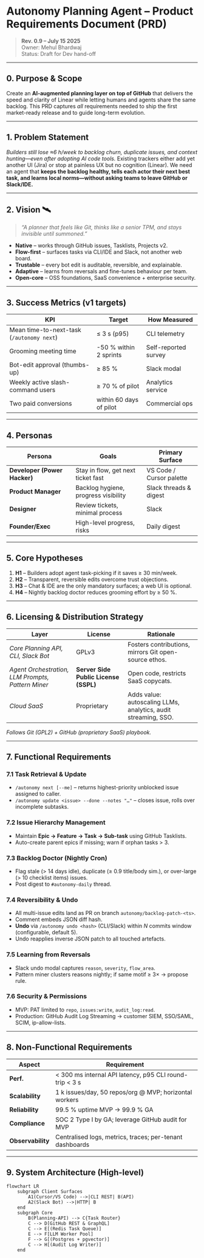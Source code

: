 # Autonomy Planning Agent – Product Requirements Document (PRD)

> **Rev. 0.9 – July 15 2025**  
> Owner: Mehul Bhardwaj  
> Status: Draft for Dev hand-off

---

## 0. Purpose & Scope

Create an **AI-augmented planning layer on top of GitHub** that delivers the speed and clarity of Linear while letting humans and agents share the same backlog. This PRD captures *all* requirements needed to ship the first market-ready release and to guide long-term evolution.

---

## 1. Problem Statement

*Builders still lose ≈6 h/week to backlog churn, duplicate issues, and context hunting—even after adopting AI code tools.* Existing trackers either add yet another UI (Jira) or stop at painless UX but no cognition (Linear). We need an agent that **keeps the backlog healthy, tells each actor their next best task, and learns local norms—without asking teams to leave GitHub or Slack/IDE.**

---

## 2. Vision 🛰️

> *“A planner that feels like Git, thinks like a senior TPM, and stays invisible until summoned.”*

- **Native** – works through GitHub issues, Tasklists, Projects v2.  
- **Flow-first** – surfaces tasks via CLI/IDE and Slack, not another web board.  
- **Trustable** – every bot edit is auditable, reversible, and explainable.  
- **Adaptive** – learns from reversals and fine-tunes behaviour per team.  
- **Open-core** – OSS foundations, SaaS convenience + enterprise security.

---

## 3. Success Metrics (v1 targets)

| KPI                                       | Target                  | How Measured         |
| ----------------------------------------- | ----------------------- | -------------------- |
| Mean time-to-next-task (`/autonomy next`) | ≤ 3 s (p95)             | CLI telemetry        |
| Grooming meeting time                     | -50 % within 2 sprints  | Self-reported survey |
| Bot-edit approval (thumbs-up)             | ≥ 85 %                  | Slack modal          |
| Weekly active slash-command users         | ≥ 70 % of pilot         | Analytics service    |
| Two paid conversions                      | within 60 days of pilot | Commercial ops       |

---

## 4. Personas

| Persona                      | Goals                                | Primary Surface          |
| ---------------------------- | ------------------------------------ | ------------------------ |
| **Developer (Power Hacker)** | Stay in flow, get next ticket fast   | VS Code / Cursor palette |
| **Product Manager**          | Backlog hygiene, progress visibility | Slack threads & digest   |
| **Designer**                 | Review tickets, minimal process      | Slack                    |
| **Founder/Exec**             | High-level progress, risks           | Daily digest             |

---

## 5. Core Hypotheses

1. **H1** – Builders adopt agent task-picking if it saves ≥ 30 min/week.  
2. **H2** – Transparent, reversible edits overcome trust objections.  
3. **H3** – Chat & IDE are the only mandatory surfaces; a web UI is optional.  
4. **H4** – Nightly backlog doctor reduces grooming effort by ≥ 50 %.

---

## 6. Licensing & Distribution Strategy

| Layer                                             | License                               | Rationale                                                      |
| ------------------------------------------------- | ------------------------------------- | -------------------------------------------------------------- |
| *Core Planning API, CLI, Slack Bot*               | GPLv3                                   | Fosters contributions, mirrors Git open-source ethos.          |
| *Agent Orchestration, LLM Prompts, Pattern Miner* | **Server Side Public License (SSPL)** | Open code, restricts SaaS copycats.                            |
| *Cloud SaaS*                                      | Proprietary                           | Adds value: autoscaling LLMs, analytics, audit streaming, SSO. |

*Follows Git (GPL2) + GitHub (proprietary SaaS) playbook.*

---

## 7. Functional Requirements

### 7.1 Task Retrieval & Update

- `/autonomy next [--me]` – returns highest-priority unblocked issue assigned to caller.  
- `/autonomy update <issue> --done --notes "…"` – closes issue, rolls over incomplete subtasks.

### 7.2 Issue Hierarchy Management

- Maintain **Epic → Feature → Task → Sub-task** using GitHub Tasklists.  
- Auto-create parent epics if missing; warn if orphan tasks > 3.

### 7.3 Backlog Doctor (Nightly Cron)

- Flag stale (> 14 days idle), duplicate (≥ 0.9 title/body sim.), or over-large (> 10 checklist items) issues.  
- Post digest to `#autonomy-daily` thread.

### 7.4 Reversibility & Undo

- All multi-issue edits land as PR on branch `autonomy/backlog-patch-<ts>`.  
- Comment embeds JSON diff hash.  
- **Undo** via `/autonomy undo <hash>` (CLI/Slack) within *N* commits window (configurable, default 5).  
- Undo reapplies inverse JSON patch to all touched artefacts.

### 7.5 Learning from Reversals

- Slack undo modal captures `reason`, `severity`, `flow_area`.  
- Pattern miner clusters reasons nightly; if same motif ≥ 3× → propose rule.

### 7.6 Security & Permissions

- MVP: PAT limited to `repo`, `issues:write`, `audit_log:read`.  
- Production: GitHub Audit Log Streaming → customer SIEM, SSO/SAML, SCIM, ip-allow-lists.

---

## 8. Non-Functional Requirements

| Aspect            | Requirement                                              |
| ----------------- | -------------------------------------------------------- |
| **Perf.**         | < 300 ms internal API latency, p95 CLI round-trip < 3 s  |
| **Scalability**   | 1 k issues/day, 50 repos/org @ MVP; horizontal workers   |
| **Reliability**   | 99.5 % uptime MVP → 99.9 % GA                            |
| **Compliance**    | SOC 2 Type I by GA; leverage GitHub audit for MVP        |
| **Observability** | Centralised logs, metrics, traces; per-tenant dashboards |

---

## 9. System Architecture (High-level)

```mermaid
flowchart LR
    subgraph Client Surfaces
        A1(Cursor/VS Code) -->|CLI REST| B(API)
        A2(Slack Bot) -->|HTTP| B
    end
    subgraph Core
        B(Planning-API) --> C{Task Router}
        C --> D[GitHub REST & GraphQL]
        C --> E[(Redis Task Queue)]
        E --> F[LLM Worker Pool]
        F --> G[(Postgres + pgvector)]
        C --> H[(Audit Log Writer)]
    end
